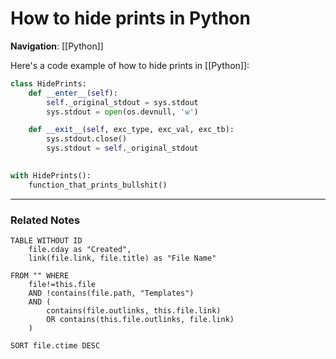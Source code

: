 # How to hide prints in Python
**Navigation**:
[[Python]]

Here's a code example of how to hide prints in [[Python]]:

```Python
class HidePrints:
    def __enter__(self):
        self._original_stdout = sys.stdout
        sys.stdout = open(os.devnull, 'w')

    def __exit__(self, exc_type, exc_val, exc_tb):
        sys.stdout.close()
        sys.stdout = self._original_stdout

		
with HidePrints():
    function_that_prints_bullshit()
```
--- 

### Related Notes
```dataview
TABLE WITHOUT ID
	file.cday as "Created",
	link(file.link, file.title) as "File Name"

FROM "" WHERE
	file!=this.file
	AND !contains(file.path, "Templates")
	AND (
		contains(file.outlinks, this.file.link)
		OR contains(this.file.outlinks, file.link)
	)

SORT file.ctime DESC
```